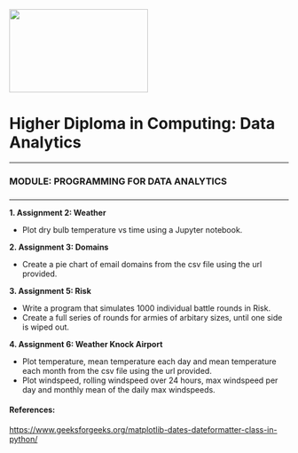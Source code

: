 
<img src="https://mjconroy.com/wp-content/uploads/2023/04/ATU-Logo.png" width="250" height="150">



# **Higher Diploma in Computing: Data Analytics**
***

### **MODULE: PROGRAMMING FOR DATA ANALYTICS**
### 
***

**1.  Assignment 2: Weather**
-   Plot dry bulb temperature vs time using a Jupyter notebook. 

**2.  Assignment 3: Domains**
-   Create a pie chart of email domains from the csv file using the url provided.

**3.  Assignment 5: Risk**
-   Write a program that simulates 1000 individual battle rounds in Risk.
-   Create a full series of rounds for armies of arbitary sizes, until one side is wiped out. 

**4. Assignment 6: Weather Knock Airport**
-   Plot temperature, mean temperature each day and mean temperature each month from the csv file using the url provided. 
-   Plot windspeed, rolling windspeed over 24 hours, max windspeed per day and monthly mean of the daily max windspeeds.



#### References:

https://www.geeksforgeeks.org/matplotlib-dates-dateformatter-class-in-python/
